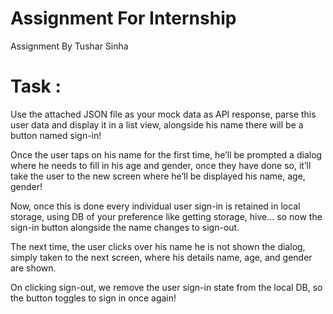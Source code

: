 # Assignment For Internship

Assignment By Tushar Sinha

# Task :

Use the attached JSON file as your mock data as API response, parse this user data and display it in a list view, alongside his name there will be a button named sign-in!

Once the user taps on his name for the first time, he’ll be prompted a dialog where he needs to fill in his age and gender, once they have done so, it’ll take the user to the new screen where he’ll be displayed his name, age, gender!

Now, once this is done every individual user sign-in is retained in local storage, using DB of your preference like getting storage, hive… so now the sign-in button alongside the name changes to sign-out.

The next time, the user clicks over his name he is not shown the dialog, simply taken to the next screen, where his details name, age, and gender are shown.

On clicking sign-out, we remove the user sign-in state from the local DB, so the button toggles to sign in once again!
